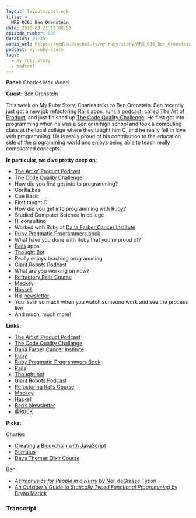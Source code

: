 ```yaml
---
layout: layouts/post.njk
title: >
  MRS 036: Ben Orenstein
date: 2018-03-21 10:00:53
episode_number: 036
duration: 25:35
audio_url: https://media.devchat.tv/my-ruby-story/MRS_036_Ben_Orenstein.mp3
podcast: my-ruby-story
tags:
  - my_ruby_story
  - podcast
---
```


**Panel:** Charles Max Wood

**Guest:** Ben Orenstein

This week on My Ruby Story, Charles talks to Ben Orenstein. Ben recently just got a new job refactoring Rails apps, runs a podcast, called [The Art of Product](https://artofproductpodcast.com/), and just finished up [The Code Quality Challenge](https://www.codequalitychallenge.com/). He first got into programming when he was a Senior in high school and took a computing class at the local college where they taught him C, and he really fell in love with programming. He is really proud of his contribution to the education side of the programming world and enjoys being able to teach really complicated concepts.

**In particular, we dive pretty deep on:**

- [The Art of Product Podcast](https://artofproductpodcast.com/)
- [The Code Quality Challenge](https://www.codequalitychallenge.com/)
- How did you first get into to programming?
- Gorilla.bas
- Cue Basic
- First taught C
- How did you get into programming with [Ruby](https://www.ruby-lang.org/en/)?
- Studied Computer Science in college
- IT consulting
- Worked with Ruby at [Dana Farber Cancer Institute](https://www.dana-farber.org/)
- [Ruby Pragmatic Programmers book](https://www.amazon.com/Programming-Ruby-Pragmatic-Programmers-Second/dp/0974514055)
- What have you done with Ruby that you’re proud of?
- [Rails](https://rubyonrails.org/) apps
- [Thought Bot](https://thoughtbot.com/)
- Really enjoys teaching programming
- [Giant Robots Podcast](https://giantrobots.fm/)
- What are you working on now?
- [Refractory Rails Course](https://www.refactoringrails.io/)
- [Mackey](https://www.mackeyrms.com/)
- [Haskell](https://www.haskell.org/)
- His [newsletter](https://www.benorenstein.com/newsletter/)
- You learn so much when you watch someone work and see the process live
- And much, much more!

**Links:**

- [The Art of Product Podcast](https://artofproductpodcast.com/)
- [The Code Quality Challenge](https://www.codequalitychallenge.com/)
- [Dana Farber Cancer Institute](https://www.dana-farber.org/)
- [Ruby](https://www.ruby-lang.org/en/)
- [Ruby Pragmatic Programmers Book](https://www.amazon.com/Programming-Ruby-Pragmatic-Programmers-Second/dp/0974514055)
- [Rails](https://rubyonrails.org/)
- [Thought bot](https://thoughtbot.com/)
- [Giant Robots Podcast](https://giantrobots.fm/)
- [Refactoring Rails Course](https://www.refactoringrails.io/)
- [Mackey](https://www.mackeyrms.com/)
- [Haskell](https://www.haskell.org/)
- [Ben’s Newsletter](https://www.benorenstein.com/newsletter/)
- [@R00K](https://twitter.com/r00k?lang=en)

**Picks:**

Charles

- [Creating a Blockchain with JavaScript](https://www.youtube.com/watch?v=zVqczFZr124)
- [Stimulus](https://github.com/stimulusjs)
- [Dave Thomas Elixir Course](https://codestool.coding-gnome.com/courses/elixir-for-programmers)

Ben

- [_Astrophysics for People in a Hurry_ by Neil deGrasse Tyson](https://www.amazon.com/Astrophysics-People-Hurry-deGrasse-Tyson/dp/0393609391)
- [_An Outsider's Guide to Statically Typed Functional Programming_ by Bryan Marick](https://leanpub.com/outsidefp)

### Transcript
